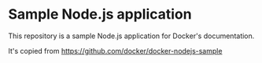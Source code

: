 # Sample Node.js application

This repository is a sample Node.js application for Docker's documentation.

It's copied from https://github.com/docker/docker-nodejs-sample